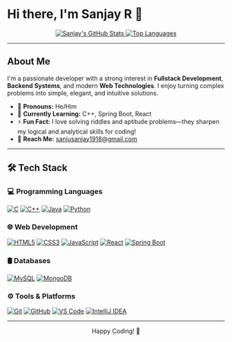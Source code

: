 # Hi there, I'm **Sanjay R** 👋

<p align="center">
  <a href="https://github.com/sanjusanjay98">
    <img src="https://github-readme-stats.vercel.app/api?username=sanjusanjay98&show_icons=true&theme=dracula&include_all_commits=true&count_private=true" alt="Sanjay's GitHub Stats"/>
  </a>
  <a href="https://github.com/sanjusanjay98">
    <img src="https://github-readme-stats.vercel.app/api/top-langs/?username=sanjusanjay98&layout=compact&theme=dracula" alt="Top Languages"/>
  </a>
</p>

---

## About Me

I'm a passionate developer with a strong interest in **Fullstack Development**, **Backend Systems**, and modern **Web Technologies**. I enjoy turning complex problems into simple, elegant, and intuitive solutions.

- 🌟 **Pronouns:** He/Him  
- 🌱 **Currently Learning:** C++, Spring Boot, React  
- ⚡ **Fun Fact:** I love solving riddles and aptitude problems—they sharpen my logical and analytical skills for coding!  
- 📧 **Reach Me:** [sanjusanjay1918@gmail.com](mailto:sanjusanjay1918@gmail.com)  

---

## 🛠️ Tech Stack

### 💻 Programming Languages
<p align="left">
    <a href="https://www.cprogramming.com/"><img src="https://img.shields.io/badge/C-%2300599C.svg?style=for-the-badge&logo=c&logoColor=white" alt="C"/></a>
    <a href="https://isocpp.org/"><img src="https://img.shields.io/badge/C++-%2300599C.svg?style=for-the-badge&logo=c%2B%2B&logoColor=white" alt="C++"/></a>
    <a href="https://www.java.com"><img src="https://img.shields.io/badge/Java-%23ED8B00.svg?style=for-the-badge&logo=openjdk&logoColor=white" alt="Java"/></a>
    <a href="https://www.python.org"><img src="https://img.shields.io/badge/Python-3670A0?style=for-the-badge&logo=python&logoColor=ffdd54" alt="Python"/></a>
</p>

### 🌐 Web Development
<p align="left">
    <a href="https://www.w3.org/html/"><img src="https://img.shields.io/badge/HTML5-%23E34F26.svg?style=for-the-badge&logo=html5&logoColor=white" alt="HTML5"/></a>
    <a href="https://www.w3schools.com/css/"><img src="https://img.shields.io/badge/CSS3-%231572B6.svg?style=for-the-badge&logo=css3&logoColor=white" alt="CSS3"/></a>
    <a href="https://developer.mozilla.org/en-US/docs/Web/JavaScript"><img src="https://img.shields.io/badge/JavaScript-%23323330.svg?style=for-the-badge&logo=javascript&logoColor=%23F7DF1E" alt="JavaScript"/></a>
    <a href="https://reactjs.org/"><img src="https://img.shields.io/badge/React-%2320232a.svg?style=for-the-badge&logo=react&logoColor=%2361DAFB" alt="React"/></a>
    <a href="https://spring.io/"><img src="https://img.shields.io/badge/Spring_Boot-%236DB33F?style=for-the-badge&logo=spring&logoColor=white" alt="Spring Boot"/></a>
</p>

### 🛢️ Databases
<p align="left">
    <a href="https://www.mysql.com/"><img src="https://img.shields.io/badge/MySQL-%2300f.svg?style=for-the-badge&logo=mysql&logoColor=white" alt="MySQL"/></a>
    <a href="https://www.mongodb.com/"><img src="https://img.shields.io/badge/MongoDB-%234ea94b.svg?style=for-the-badge&logo=mongodb&logoColor=white" alt="MongoDB"/></a>
</p>

### ⚙️ Tools & Platforms
<p align="left">
    <a href="https://git-scm.com/"><img src="https://img.shields.io/badge/Git-%23F05033.svg?style=for-the-badge&logo=git&logoColor=white" alt="Git"/></a>
    <a href="https://github.com/"><img src="https://img.shields.io/badge/GitHub-%23121011.svg?style=for-the-badge&logo=github&logoColor=white" alt="GitHub"/></a>
    <a href="https://code.visualstudio.com/"><img src="https://img.shields.io/badge/VS_Code-0078D4?style=for-the-badge&logo=visual-studio-code&logoColor=white" alt="VS Code"/></a>
    <a href="https://www.jetbrains.com/idea/"><img src="https://img.shields.io/badge/IntelliJ_IDEA-000000.svg?style=for-the-badge&logo=intellij-idea&logoColor=white" alt="IntelliJ IDEA"/></a>
</p>

---

<p align="center">
  Happy Coding! 🚀
</p>

